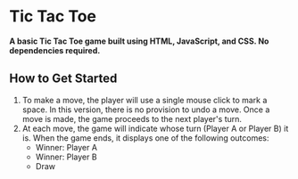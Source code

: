 # Tic Tac Toe

**A basic Tic Tac Toe game built using HTML, JavaScript, and CSS. No dependencies required.**


## How to Get Started
1. To make a move, the player will use a single mouse click to mark a space. In this version, there is no provision to undo a move. Once a move is made, the game proceeds to the next player's turn.
2. At each move, the game will indicate whose turn (Player A or Player B) it is. When the game ends, it displays one of the following outcomes:
   * Winner: Player A
   * Winner: Player B
   * Draw
  
   

